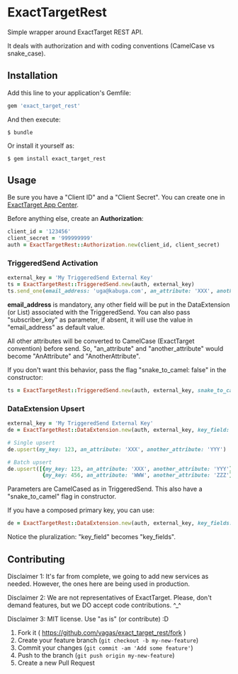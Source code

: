 # ExactTargetRest

Simple wrapper around ExactTarget REST API.

It deals with authorization and with coding conventions (CamelCase vs snake_case).

## Installation

Add this line to your application's Gemfile:

```ruby
gem 'exact_target_rest'
```

And then execute:

    $ bundle

Or install it yourself as:

    $ gem install exact_target_rest

## Usage

Be sure you have a "Client ID" and a "Client Secret". You can create one in [ExactTarget App Center](https://appcenter-auth.exacttargetapps.com).

Before anything else, create an **Authorization**:

```ruby
client_id = '123456'
client_secret = '999999999'
auth = ExactTargetRest::Authorization.new(client_id, client_secret)
```

### TriggeredSend Activation

```ruby
external_key = 'My TriggeredSend External Key'
ts = ExactTargetRest::TriggeredSend.new(auth, external_key)
ts.send_one(email_address: 'uga@kabuga.com', an_attribute: 'XXX', another_attribute: 'YYY')
```

**email_address** is mandatory, any other field will be put in the DataExtension (or List) associated with the TriggeredSend. You can also pass "subscriber_key" as parameter, if absent, it will use the value in "email_address" as default value.

All other attributes will be converted to CamelCase (ExactTarget convention) before send. So, "an_attribute" and "another_attribute" would become "AnAttribute" and "AnotherAttribute".

If you don't want this behavior, pass the flag "snake\_to\_camel: false" in the constructor:

```ruby
ts = ExactTargetRest::TriggeredSend.new(auth, external_key, snake_to_camel: false)
```

### DataExtension Upsert

```ruby
external_key = 'My TriggeredSend External Key'
de = ExactTargetRest::DataExtension.new(auth, external_key, key_field: 'my_key')

# Single upsert
de.upsert(my_key: 123, an_attribute: 'XXX', another_attribute: 'YYY')

# Batch upsert
de.upsert([{my_key: 123, an_attribute: 'XXX', another_attribute: 'YYY'},
           {my_key: 456, an_attribute: 'WWW', another_attribute: 'ZZZ'}])
```

Parameters are CamelCased as in TriggeredSend. This also have a "snake_to_camel" flag in constructor.

If you have a composed primary key, you can use:

```ruby
de = ExactTargetRest::DataExtension.new(auth, external_key, key_fields: ['my_key1', 'my_key2'])
```

Notice the pluralization: "key_field" becomes "key_fields".


## Contributing

Disclaimer 1: It's far from complete, we going to add new services as needed. However, the ones here are being used in production.

Disclaimer 2: We are not representatives of ExactTarget. Please, don't demand features, but we DO accept code contributions. ^\_^

Disclaimer 3: MIT license. Use "as is" (or contribute) :D

1. Fork it ( https://github.com/vagas/exact_target_rest/fork )
2. Create your feature branch (`git checkout -b my-new-feature`)
3. Commit your changes (`git commit -am 'Add some feature'`)
4. Push to the branch (`git push origin my-new-feature`)
5. Create a new Pull Request
